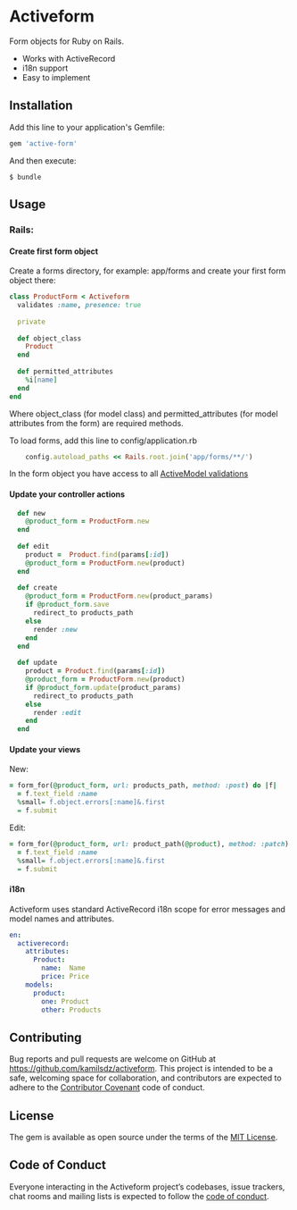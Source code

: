 # Activeform
Form objects for Ruby on Rails.
* Works with ActiveRecord
* i18n support
* Easy to implement

## Installation

Add this line to your application's Gemfile:

```ruby
gem 'active-form'
```

And then execute:

    $ bundle

## Usage

### Rails: 

#### Create first form object
Create a forms directory, for example: app/forms and create your first form object there:
```ruby
class ProductForm < Activeform
  validates :name, presence: true
 
  private
 
  def object_class
    Product
  end
 
  def permitted_attributes
    %i[name]
  end
end
```
Where object_class (for model class) and permitted_attributes (for model attributes from the form) are required methods.

To load forms, add this line to config/application.rb
```ruby
    config.autoload_paths << Rails.root.join('app/forms/**/')
```

In the form object you have access to all [ActiveModel validations](https://api.rubyonrails.org/classes/ActiveModel/Validations.html)

#### Update your controller actions

```ruby
  def new 
    @product_form = ProductForm.new
  end
  
  def edit
    product =  Product.find(params[:id])
    @product_form = ProductForm.new(product)
  end
 
  def create
    @product_form = ProductForm.new(product_params)
    if @product_form.save
      redirect_to products_path
    else 
      render :new
    end
  end
 
  def update
    product = Product.find(params[:id])
    @product_form = ProductForm.new(product)
    if @product_form.update(product_params)
      redirect_to products_path
    else
      render :edit
    end
  end
```
#### Update your views

New:
```ruby
= form_for(@product_form, url: products_path, method: :post) do |f|
  = f.text_field :name
  %small= f.object.errors[:name]&.first 
  = f.submit
```
Edit:
```ruby
= form_for(@product_form, url: product_path(@product), method: :patch) do |f|
  = f.text_field :name
  %small= f.object.errors[:name]&.first
  = f.submit
```

#### i18n

Activeform uses standard ActiveRecord i18n scope for error messages and model names and attributes. 
```yaml
en:
  activerecord:
    attributes:
      Product:
        name:  Name
        price: Price
    models:
      product:
        one: Product 
        other: Products 
```

## Contributing

Bug reports and pull requests are welcome on GitHub at https://github.com/kamilsdz/activeform. This project is intended to be a safe, welcoming space for collaboration, and contributors are expected to adhere to the [Contributor Covenant](http://contributor-covenant.org) code of conduct.

## License

The gem is available as open source under the terms of the [MIT License](https://opensource.org/licenses/MIT).

## Code of Conduct

Everyone interacting in the Activeform project’s codebases, issue trackers, chat rooms and mailing lists is expected to follow the [code of conduct](https://github.com/kamilsdz/activeform/blob/master/CODE_OF_CONDUCT.md).
